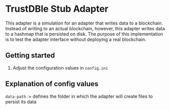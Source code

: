 # TrustDBle Stub Adapter

This adapter is a simulation for an adapter that writes data to a blockchain.
Instead of writing to an actual blockchain, however, this adapter writes data to a hashmap that is persisted on disk.
The purpose of this implementation is to test the adapter interface without deploying a real blockchain.

## Getting started

1. Adjust the configuration values in `config.ini`

## Explanation of config values

`data-path` := defines the folder in which the adapter will create files to persist its data
